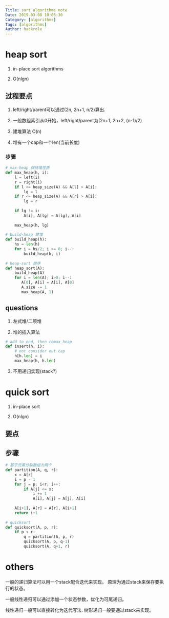 ```yaml
---
Title: sort algorithms note
Date: 2019-03-08 10:05:30
Category: [algorithms]
Tags: [algorithms]
Author: hackrole
---
```




# heap sort

1) in-place sort algorithms

2) O(nlgn)

## 过程要点

1) left/right/parent可以通过(2n, 2n+1, n/2)算出.

2) 一般数组索引从0开始，left/right/parent为(2n+1, 2n+2, (n-1)/2)

3) 建堆算法 O(n)

4) 堆有一个cap和一个len(当前长度)

### 步骤

```python
# max-heap 保持堆性质
def max_heap(h, i):
    l = left(i)
    r = right(i)
    if l <= heap_size(A) && A[l] > A[i]:
        lg = l
    if r <= heap_size(A) && A[r] > A[i]:
        lg = r
        
    if lg != i:
        A[i], A[lg] = A[lg], A[i]
        
    max_heap(h, lg)
    
# build-heap 建堆
def build_heap(h):
    hs = len(h)
    for i = hs/2; i >= 0; i--:
        build_heap(h, i)
    
# heap-sort 排序
def heap_sort(A):
    build_heap(A)
    for i = len(A); i>0; i--:
       A[0], A[i] = A[i], A[0]
       A.size -= 1
       max_heap(A, 1)
```

## questions

1) 左式堆/二项堆

2) 堆的插入算法

```python
# add to end, then remax_heap
def insert(h, i):
    # not consider out cap
    h[h.len] = i
    max_heap(h, h.len)
```

3) 不用递归实现(stack?)

# quick sort


1) in-place sort

2) O(nlgn)


## 要点


## 步骤

```python
# 基于元素分裂数组为两个
def partition(A, q, r):
    x = A[r]
    i = p - 1
    for j = p; i<r; i++:
        if A[j] <= x:
            i += 1
            A[i], A[j] = A[j], A[i]
            
    A[i+1], A[r] = A[r], A[i+1]
    return i+1
    
# quicksort
def quicksort(A, p, r):
    if p < r:
        q = partition(A, p, r)
        quicksort(A, p, q-1)
        quicksort(A, q+1, r)
```

# others

一般的递归算法可以用一个stack配合迭代来实现。
原理为通过stack来保存要执行的状态。

一般线性递归可以通过添加一个状态参数，优化为可尾递归。

线性递归一般可以直接转化为迭代写法.
树形递归一般要通过stack来实现。

